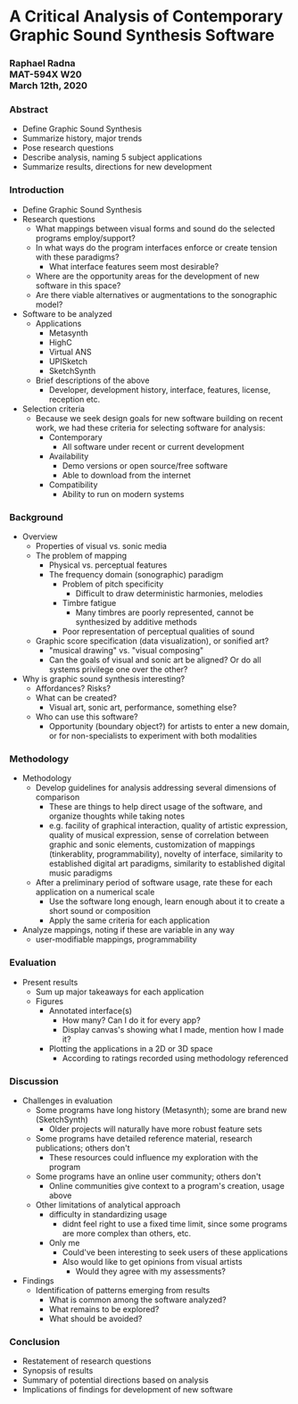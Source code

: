 # A Critical Analysis of Contemporary Graphic Sound Synthesis Software
### Raphael Radna<br>MAT-594X W20<br>March 12th, 2020

### Abstract
* Define Graphic Sound Synthesis
* Summarize history, major trends
* Pose research questions
* Describe analysis, naming 5 subject applications
* Summarize results, directions for new development

### Introduction
* Define Graphic Sound Synthesis
* Research questions
	* What mappings between visual forms and sound do the selected programs employ/support?
	* In what ways do the program interfaces enforce or create tension with these paradigms?
		* What interface features seem most desirable?
	* Where are the opportunity areas for the development of new software in this space?
	* Are there viable alternatives or augmentations to the sonographic model?
* Software to be analyzed
	* Applications
		* Metasynth
		* HighC
		* Virtual ANS
		* UPISketch
		* SketchSynth
	* Brief descriptions of the above
		* Developer, development history, interface, features, license, reception etc.
* Selection criteria
	* Because we seek design goals for new software building on recent work, we had these criteria for selecting software for analysis:
		* Contemporary
			* All software under recent or current development
		* Availability
			* Demo versions or open source/free software
			* Able to download from the internet
		* Compatibility
			* Ability to run on modern systems

### Background
* Overview
	* Properties of visual vs. sonic media
	* The problem of mapping
		* Physical vs. perceptual features
		* The frequency domain (sonographic) paradigm
			* Problem of pitch specificity
				* Difficult to draw deterministic harmonies, melodies
			* Timbre fatigue
				* Many timbres are poorly represented, cannot be synthesized by additive methods
			* Poor representation of perceptual qualities of sound
	* Graphic score specification (data visualization), or sonified art?
		* "musical drawing" vs. "visual composing"
		* Can the goals of visual and sonic art be aligned? Or do all systems privilege one over the other?
* Why is graphic sound synthesis interesting?
	* Affordances? Risks?
	* What can be created?
		* Visual art, sonic art, performance, something else?
	* Who can use this software?
		* Opportunity (boundary object?) for artists to enter a new domain, or for non-specialists to experiment with both modalities

### Methodology
* Methodology
	* Develop guidelines for analysis addressing several dimensions of comparison
		* These are things to help direct usage of the software, and organize thoughts while taking notes
		* e.g. facility of graphical interaction, quality of artistic expression, quality of musical expression, sense of correlation between graphic and sonic elements, customization of mappings (tinkerablity, programmability), novelty of interface, similarity to established digital art paradigms, similarity to established digital music paradigms
	* After a preliminary period of software usage, rate these for each application on a numerical scale
		* Use the software long enough, learn enough about it to create a short sound or composition
		* Apply the same criteria for each application
* Analyze mappings, noting if these are variable in any way
	* user-modifiable mappings, programmability

### Evaluation
* Present results
	* Sum up major takeaways for each application
	* Figures
		* Annotated interface(s)
			* How many? Can I do it for every app?
			* Display canvas's showing what I made, mention how I made it?
		* Plotting the applications in a 2D or 3D space
			* According to ratings recorded using methodology referenced 

### Discussion
* Challenges in evaluation
	* Some programs have long history (Metasynth); some are brand new (SketchSynth)
		* Older projects will naturally have more robust feature sets
	* Some programs have detailed reference material, research publications; others don't
		* These resources could influence my exploration with the program
	* Some programs have an online user community; others don't
		* Online communities give context to a program's creation, usage
above
	* Other limitations of analytical approach
		* difficulty in standardizing usage
			* didnt feel right to use a fixed time limit, since some programs are more complex than others, etc.
		* Only me
			* Could've been interesting to seek users of these applications
			* Also would like to get opinions from visual artists
				* Would they agree with my assessments?
* Findings
	* Identification of patterns emerging from results
		* What is common among the software analyzed?
		* What remains to be explored?
		* What should be avoided?

### Conclusion
* Restatement of research questions
* Synopsis of results
* Summary of potential directions based on analysis
* Implications of findings for development of new software